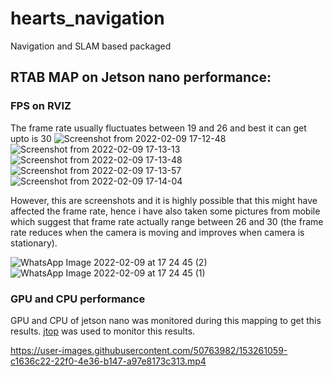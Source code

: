 # hearts_navigation
Navigation and SLAM based packaged

## RTAB MAP on Jetson nano performance: 

### FPS on RVIZ 
The frame rate usually fluctuates between 19 and 26 and best it can get upto is 30 
![Screenshot from 2022-02-09 17-12-48](https://user-images.githubusercontent.com/50763982/153254181-3aea52a3-00ff-4d66-9903-8ed422c98ad4.png)
![Screenshot from 2022-02-09 17-13-13](https://user-images.githubusercontent.com/50763982/153254193-1a1f8318-372a-4b1c-968a-eb2450a584a7.png)
![Screenshot from 2022-02-09 17-13-48](https://user-images.githubusercontent.com/50763982/153254198-31bfd1dd-a818-4a16-b116-7736e9161776.png)
![Screenshot from 2022-02-09 17-13-57](https://user-images.githubusercontent.com/50763982/153254202-6f684f35-8e13-41b2-a839-870890fd1267.png)
![Screenshot from 2022-02-09 17-14-04](https://user-images.githubusercontent.com/50763982/153254207-acfb789a-c69d-494c-937b-b4cda4b51a39.png)


However, this are screenshots and it is highly possible that this might have affected the frame rate, hence i have also taken some pictures from mobile which suggest that frame rate actually range between 26 and 30 (the frame rate reduces when the camera is moving and improves when camera is stationary). 

![WhatsApp Image 2022-02-09 at 17 24 45 (2)](https://user-images.githubusercontent.com/50763982/153255968-09a365f3-4502-4649-b500-9fd764688fe4.jpeg)
![WhatsApp Image 2022-02-09 at 17 24 45 (1)](https://user-images.githubusercontent.com/50763982/153256130-ae73258f-c2f6-486b-b885-498516c64437.jpeg)

### GPU and CPU performance 

GPU and CPU of jetson nano was monitored during this mapping to get this results. [jtop](https://github.com/rbonghi/jetson_stats.git) was used to monitor this results. 



https://user-images.githubusercontent.com/50763982/153261059-c1636c22-22f0-4e36-b147-a97e8173c313.mp4

